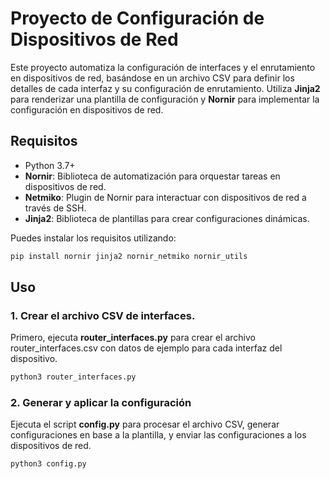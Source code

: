 # Proyecto de Configuración de Dispositivos de Red

Este proyecto automatiza la configuración de interfaces y el enrutamiento en dispositivos de red, basándose en un archivo CSV para definir los detalles de cada interfaz y su configuración de enrutamiento. Utiliza **Jinja2** para renderizar una plantilla de configuración y **Nornir** para implementar la configuración en dispositivos de red.

## Requisitos

- Python 3.7+
- **Nornir**: Biblioteca de automatización para orquestar tareas en dispositivos de red.
- **Netmiko**: Plugin de Nornir para interactuar con dispositivos de red a través de SSH.
- **Jinja2**: Biblioteca de plantillas para crear configuraciones dinámicas.
  
Puedes instalar los requisitos utilizando:
```bash
pip install nornir jinja2 nornir_netmiko nornir_utils
```

## Uso

### 1. Crear el archivo CSV de interfaces.

Primero, ejecuta **router_interfaces.py** para crear el archivo router_interfaces.csv con datos de ejemplo para cada interfaz del dispositivo.

```bash
python3 router_interfaces.py
```

### 2. Generar y aplicar la configuración

Ejecuta el script **config.py** para procesar el archivo CSV, generar configuraciones en base a la plantilla, y enviar las configuraciones a los dispositivos de red.

```bash
python3 config.py
```